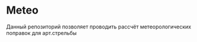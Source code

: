 # Meteo

Данный репозиторий позволяет проводить рассчёт метеорологических поправок для арт.стрельбы
